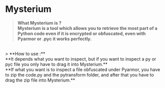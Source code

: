# Mysterium

> **What Mysterium is ?**<br>
**Mysterium is a tool which allows you to retrieve the most part of a Python code even if it is encrypted or obfuscated, even with Pyarmor or .pyc it works perfectly.**<br>
<br>
> **How to use :**<br>
**It depends what you want to inspect, but if you want to inspect a py or pyc file you only have to drag it into Mysterium.**<br>
**If what you want is to inspect a file obfuscated under Pyarmor, you have to zip the code.py and the pytransform folder, and after that you have to drag the zip file into Mysterium.**<br>
